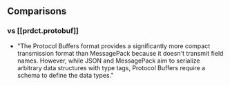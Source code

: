 
## Comparisons

### vs [[prdct.protobuf]]

- "The Protocol Buffers format provides a significantly more compact transmission format than MessagePack because it doesn't transmit field names. However, while JSON and MessagePack aim to serialize arbitrary data structures with type tags, Protocol Buffers require a schema to define the data types."